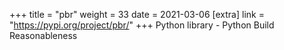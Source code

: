 +++
title = "pbr"
weight = 33
date = 2021-03-06
[extra]
link = "https://pypi.org/project/pbr/"
+++
Python library - Python Build Reasonableness

